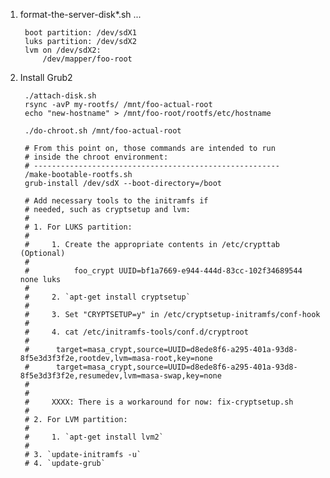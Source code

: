 1. format-the-server-disk*.sh ...

		boot partition: /dev/sdX1
		luks partition: /dev/sdX2
		lvm on /dev/sdX2:
			/dev/mapper/foo-root
		
2. Install Grub2

		./attach-disk.sh
		rsync -avP my-rootfs/ /mnt/foo-actual-root
		echo "new-hostname" > /mnt/foo-root/rootfs/etc/hostname

		./do-chroot.sh /mnt/foo-actual-root
		
		# From this point on, those commands are intended to run 
		# inside the chroot environment: 
		# -------------------------------------------------------
		/make-bootable-rootfs.sh
		grub-install /dev/sdX --boot-directory=/boot

		# Add necessary tools to the initramfs if 
		# needed, such as cryptsetup and lvm:
		# 
		# 1. For LUKS partition: 
		#
		#     1. Create the appropriate contents in /etc/crypttab (Optional)
		#
		#          foo_crypt UUID=bf1a7669-e944-444d-83cc-102f34689544 none luks
		# 
		#     2. `apt-get install cryptsetup`
		#
		#     3. Set "CRYPTSETUP=y" in /etc/cryptsetup-initramfs/conf-hook
		#
		#     4. cat /etc/initramfs-tools/conf.d/cryptroot 
		#
		#	   target=masa_crypt,source=UUID=d8ede8f6-a295-401a-93d8-8f5e3d3f3f2e,rootdev,lvm=masa-root,key=none
		#	   target=masa_crypt,source=UUID=d8ede8f6-a295-401a-93d8-8f5e3d3f3f2e,resumedev,lvm=masa-swap,key=none
		#
		#
		#     XXXX: There is a workaround for now: fix-cryptsetup.sh
		#
		# 2. For LVM partition:
		#
		#     1. `apt-get install lvm2`
		# 
		# 3. `update-initramfs -u`
		# 4. `update-grub`



